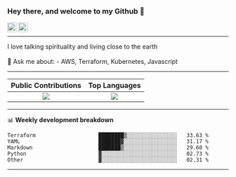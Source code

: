### Hey there, and welcome to my Github 👋

<a href="https://www.linkedin.com/in/ibrahiem-mohammad/" target="_blank">
  <img align="left" alt="Ibrahiem's LinkdeIn" width="22px" src="https://cdn.worldvectorlogo.com/logos/linkedin-icon-2.svg"/>
</a>
<a href="https://imohammd.netlify.app/" target="_blank">
  <img align="left" alt="Ibrahiem's Website" width="22px" src="https://cdn.worldvectorlogo.com/logos/netlify.svg"/>
</a>
<br>
<hr>
I love talking spirituality and living close to the earth
<br>
<br>
💬 Ask me about: 
- AWS, Terraform, Kubernetes, Javascript

-------

Public Contributions             |  Top Languages
:-------------------------:|:-------------------------:
![](https://github-readme-stats.vercel.app/api?username=ibrahiem96&show_icons=true&count_private=true&bg_color=30,e96443,904e95&title_color=fff&text_color=fff)  |  ![](https://github-readme-stats.vercel.app/api/top-langs/?username=ibrahiem96&layout=compact&bg_color=30,e96443,904e95&title_color=fff&text_color=fff&hide=html,css)

-------
📊 **Weekly development breakdown**
<!--START_SECTION:waka-->

```text
Terraform                    ████████▒░░░░░░░░░░░░░░░░   33.63 %
YAML                         ███████▓░░░░░░░░░░░░░░░░░   31.17 %
Markdown                     ███████▒░░░░░░░░░░░░░░░░░   29.60 %
Python                       ▓░░░░░░░░░░░░░░░░░░░░░░░░   02.73 %
Other                        ▓░░░░░░░░░░░░░░░░░░░░░░░░   02.31 %
```

<!--END_SECTION:waka-->
-------
